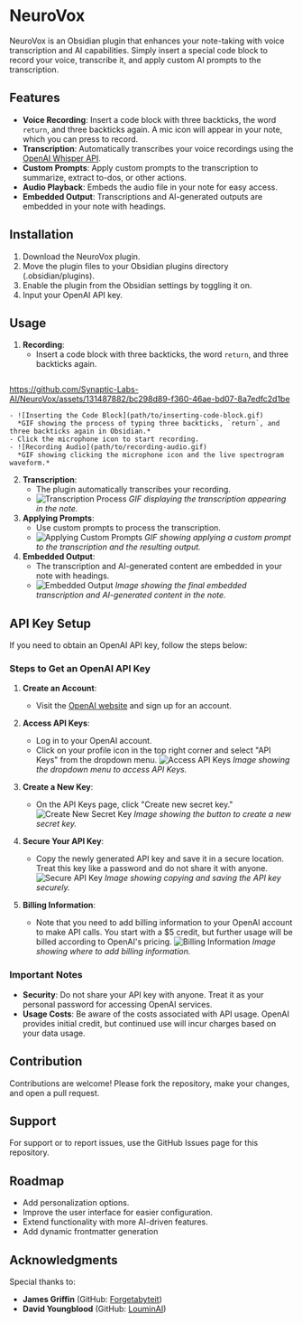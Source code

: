 # NeuroVox

NeuroVox is an Obsidian plugin that enhances your note-taking with voice transcription and AI capabilities. Simply insert a special code block to record your voice, transcribe it, and apply custom AI prompts to the transcription.

## Features

- **Voice Recording**: Insert a code block with three backticks, the word `return`, and three backticks again. A mic icon will appear in your note, which you can press to record.
- **Transcription**: Automatically transcribes your voice recordings using the [OpenAI Whisper API](https://openai.com/index/whisper/).
- **Custom Prompts**: Apply custom prompts to the transcription to summarize, extract to-dos, or other actions.
- **Audio Playback**: Embeds the audio file in your note for easy access.
- **Embedded Output**: Transcriptions and AI-generated outputs are embedded in your note with headings.

## Installation

1. Download the NeuroVox plugin.
2. Move the plugin files to your Obsidian plugins directory (.obsidian/plugins).
3. Enable the plugin from the Obsidian settings by toggling it on.
4. Input your OpenAI API key.

## Usage

1. **Recording**:
    - Insert a code block with three backticks, the word `return`, and three backticks again.
      ```record
      ```

https://github.com/Synaptic-Labs-AI/NeuroVox/assets/131487882/bc298d89-f360-46ae-bd07-8a7edfc2d1be


    - ![Inserting the Code Block](path/to/inserting-code-block.gif)
      *GIF showing the process of typing three backticks, `return`, and three backticks again in Obsidian.*
    - Click the microphone icon to start recording.
    - ![Recording Audio](path/to/recording-audio.gif)
      *GIF showing clicking the microphone icon and the live spectrogram waveform.*
2. **Transcription**:
    - The plugin automatically transcribes your recording.
    - ![Transcription Process](path/to/transcription-process.gif)
      *GIF displaying the transcription appearing in the note.*
3. **Applying Prompts**:
    - Use custom prompts to process the transcription.
    - ![Applying Custom Prompts](path/to/applying-prompts.gif)
      *GIF showing applying a custom prompt to the transcription and the resulting output.*
4. **Embedded Output**:
    - The transcription and AI-generated content are embedded in your note with headings.
    - ![Embedded Output](path/to/embedded-output.png)
      *Image showing the final embedded transcription and AI-generated content in the note.*

## API Key Setup

If you need to obtain an OpenAI API key, follow the steps below:

### Steps to Get an OpenAI API Key

1. **Create an Account**:
    - Visit the [OpenAI website](https://www.openai.com) and sign up for an account.

2. **Access API Keys**:
    - Log in to your OpenAI account.
    - Click on your profile icon in the top right corner and select "API Keys" from the dropdown menu.
      ![Access API Keys](path/to/access-api-keys.png)
      *Image showing the dropdown menu to access API Keys.*

3. **Create a New Key**:
    - On the API Keys page, click "Create new secret key."
      ![Create New Secret Key](path/to/create-new-key.png)
      *Image showing the button to create a new secret key.*

4. **Secure Your API Key**:
    - Copy the newly generated API key and save it in a secure location. Treat this key like a password and do not share it with anyone.
      ![Secure API Key](path/to/secure-api-key.png)
      *Image showing copying and saving the API key securely.*

5. **Billing Information**:
    - Note that you need to add billing information to your OpenAI account to make API calls. You start with a $5 credit, but further usage will be billed according to OpenAI's pricing.
      ![Billing Information](path/to/billing-info.png)
      *Image showing where to add billing information.*

### Important Notes

- **Security**: Do not share your API key with anyone. Treat it as your personal password for accessing OpenAI services.
- **Usage Costs**: Be aware of the costs associated with API usage. OpenAI provides initial credit, but continued use will incur charges based on your data usage.

## Contribution

Contributions are welcome! Please fork the repository, make your changes, and open a pull request.

## Support

For support or to report issues, use the GitHub Issues page for this repository.

## Roadmap

- Add personalization options.
- Improve the user interface for easier configuration.
- Extend functionality with more AI-driven features.
- Add dynamic frontmatter generation

## Acknowledgments

Special thanks to:
- **James Griffin** (GitHub: [Forgetabyteit](https://github.com/Forgetabyteit))
- **David Youngblood** (GitHub: [LouminAI](https://github.com/thedavidyoungblood))
